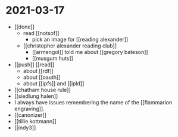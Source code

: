 # 2021-03-17

- [[done]]
  - read [[notsof]]
    - pick an image for [[reading alexander]]
  - [[christopher alexander reading club]]
    - [[armengol]] told me about [[gregory bateson]]
    - [[musgum huts]]
- [[push]] [[read]]
  - about [[rdf]]
  - about [[oauth]]
  - about [[ipfs]] and [[ipld]]
- [[chatham house rule]]
- [[siedlung halen]]
- I always have issues remembering the name of the [[flammarion engraving]].
- [[canonizer]]
- [[tillie kottmann]]
- [[indy3]]

